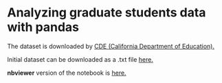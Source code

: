 # Analyzing graduate students data with pandas

The dataset is downloaded by [CDE (California Department of Education).][1]

Initial dataset can be downloaded as a .txt file [here.][3]

**nbviewer** version of the notebook is [here.][2]

[1]: http://www.cde.ca.gov.
[2]: http://nbviewer.jupyter.org/github/numanyilmaz/analyzing-graduate-students-data-with-pandas/blob/master/Education%20Project.ipynb
[3]: http://www.cde.ca.gov/ds/sd/sd/filesgrads.asp

